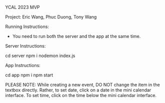 YCAL 2023 MVP

Project: Eric Wang, Phuc Duong, Tony Wang

Running Instructions:

- You need to run both the server and the app at the same time.

Server Instructions:

cd server
npm i
nodemon index.js

App Instructions:

cd app
npm i
npm start

PLEASE NOTE: While creating a new event, DO NOT change the item in the textbox directly. Rather, to set date, click on a date in the mini calendar interface. To set time, click on the time below the mini calendar interface. 